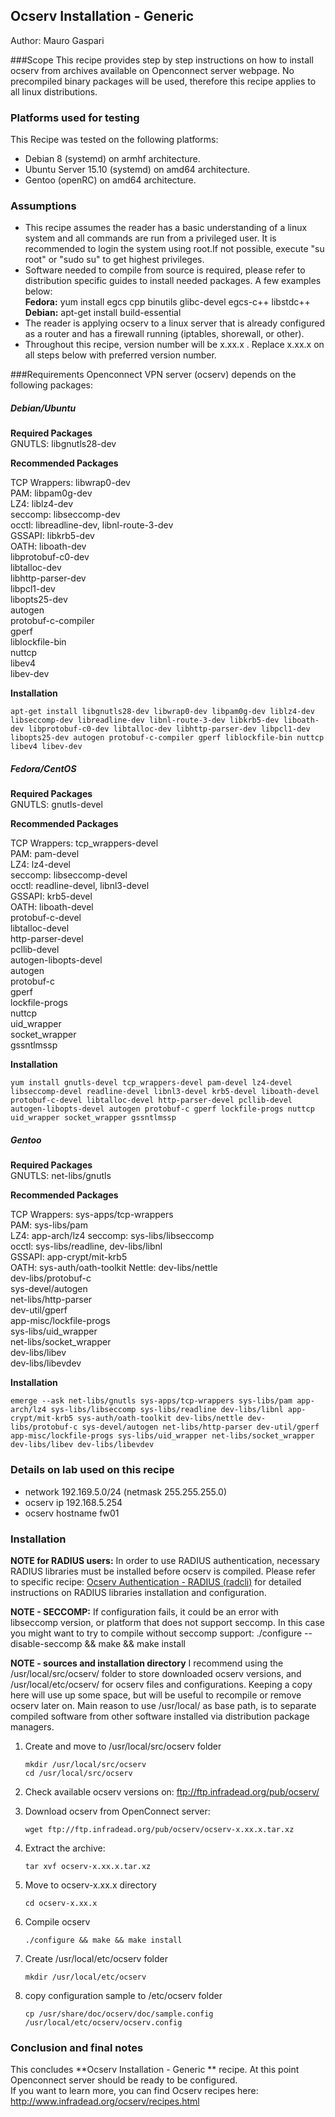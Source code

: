 ## Ocserv Installation - Generic

Author: Mauro Gaspari  


###Scope
This recipe provides step by step instructions on how to install ocserv from archives available on Openconnect server webpage. No precompiled binary packages will be used, therefore this recipe applies to all linux distributions. 

### Platforms used for testing
This Recipe was tested on the following platforms:   

- Debian 8 (systemd) on armhf architecture.  
- Ubuntu Server 15.10 (systemd) on amd64 architecture.  
- Gentoo (openRC) on amd64 architecture.

### Assumptions

- This recipe assumes the reader has a basic understanding of a linux system and all commands are run from a privileged user. It is recommended to login the system using root.If not possible, execute "su root" or "sudo su" to get highest privileges.
- Software needed to compile from source is required, please refer to distribution specific guides to install needed packages. A few examples below:  
**Fedora:** yum install egcs cpp binutils glibc-devel egcs-c++ libstdc++  
**Debian:** apt-get install build-essential   
- The reader is applying ocserv to a linux server that is already configured as a router and has a firewall running (iptables, shorewall, or other).
- Throughout this recipe, version number will be x.xx.x . Replace x.xx.x on all steps below with preferred version number.

###Requirements
Openconnect VPN server (ocserv) depends on the following packages:

##### Debian/Ubuntu  
 
**Required Packages**  
GNUTLS: libgnutls28-dev  

**Recommended Packages**   

TCP Wrappers: libwrap0-dev  
PAM: libpam0g-dev  
LZ4: liblz4-dev  
seccomp: libseccomp-dev  
occtl: libreadline-dev, libnl-route-3-dev  
GSSAPI: libkrb5-dev  
OATH: liboath-dev    
libprotobuf-c0-dev  
libtalloc-dev  
libhttp-parser-dev  
libpcl1-dev  
libopts25-dev  
autogen  
protobuf-c-compiler  
gperf  
liblockfile-bin  
nuttcp  
libev4  
libev-dev  

**Installation**

```
apt-get install libgnutls28-dev libwrap0-dev libpam0g-dev liblz4-dev libseccomp-dev libreadline-dev libnl-route-3-dev libkrb5-dev liboath-dev libprotobuf-c0-dev libtalloc-dev libhttp-parser-dev libpcl1-dev libopts25-dev autogen protobuf-c-compiler gperf liblockfile-bin nuttcp libev4 libev-dev
```

##### Fedora/CentOS

**Required Packages**  
GNUTLS: gnutls-devel  

**Recommended Packages** 

TCP Wrappers: tcp_wrappers-devel  
PAM: pam-devel  
LZ4: lz4-devel  
seccomp: libseccomp-devel  
occtl: readline-devel, libnl3-devel  
GSSAPI: krb5-devel  
OATH: liboath-devel  
protobuf-c-devel  
libtalloc-devel  
http-parser-devel  
pcllib-devel  
autogen-libopts-devel  
autogen  
protobuf-c  
gperf  
lockfile-progs  
nuttcp  
uid_wrapper  
socket_wrapper  
gssntlmssp  

**Installation**  

```
yum install gnutls-devel tcp_wrappers-devel pam-devel lz4-devel libseccomp-devel readline-devel libnl3-devel krb5-devel liboath-devel protobuf-c-devel libtalloc-devel http-parser-devel pcllib-devel autogen-libopts-devel autogen protobuf-c gperf lockfile-progs nuttcp uid_wrapper socket_wrapper gssntlmssp
```

##### Gentoo

**Required Packages**  
GNUTLS: net-libs/gnutls  

**Recommended Packages**

TCP Wrappers: sys-apps/tcp-wrappers  
PAM: sys-libs/pam  
LZ4: app-arch/lz4 
seccomp: sys-libs/libseccomp  
occtl: sys-libs/readline, dev-libs/libnl  
GSSAPI: app-crypt/mit-krb5  
OATH: sys-auth/oath-toolkit
Nettle: dev-libs/nettle  
dev-libs/protobuf-c  
sys-devel/autogen  
net-libs/http-parser  
dev-util/gperf  
app-misc/lockfile-progs  
sys-libs/uid_wrapper  
net-libs/socket_wrapper  
dev-libs/libev  
dev-libs/libevdev  

**Installation**  

```
emerge --ask net-libs/gnutls sys-apps/tcp-wrappers sys-libs/pam app-arch/lz4 sys-libs/libseccomp sys-libs/readline dev-libs/libnl app-crypt/mit-krb5 sys-auth/oath-toolkit dev-libs/nettle dev-libs/protobuf-c sys-devel/autogen net-libs/http-parser dev-util/gperf app-misc/lockfile-progs sys-libs/uid_wrapper net-libs/socket_wrapper dev-libs/libev dev-libs/libevdev
```

### Details on lab used on this recipe
- network 192.169.5.0/24 (netmask 255.255.255.0)
- ocserv ip 192.168.5.254
- ocserv hostname fw01


### Installation
**NOTE for RADIUS users:**  In order to use RADIUS authentication, necessary RADIUS libraries must be installed before ocserv is compiled. Please refer to specific recipe: [Ocserv Authentication - RADIUS (radcli)](ocserv-authentication-radius-radcli.md) for detailed instructions on RADIUS libraries installation and configuration.  

**NOTE - SECCOMP:** If configuration fails, it could be an error with libseccomp version, or platform that does not support seccomp. In this case you might want to try to compile without seccomp support:
./configure --disable-seccomp && make && make install  

**NOTE - sources and installation directory** I recommend using the /usr/local/src/ocserv/ folder to store downloaded ocserv versions, and /usr/local/etc/ocserv/ for ocserv files and configurations. Keeping a copy here will use up some space, but will be useful to recompile or remove ocserv later on. Main reason to use /usr/local/ as base path, is to separate compiled software from other software installed via distribution package managers.

1. Create and move to /usr/local/src/ocserv folder 

	```
	mkdir /usr/local/src/ocserv
	cd /usr/local/src/ocserv
	```

2. Check available ocserv versions on: ftp://ftp.infradead.org/pub/ocserv/ 

3. Download ocserv from OpenConnect server:  

	```
	wget ftp://ftp.infradead.org/pub/ocserv/ocserv-x.xx.x.tar.xz
	```

4. Extract the archive:  

	``` 
	tar xvf ocserv-x.xx.x.tar.xz
	```

5. Move to ocserv-x.xx.x directory  

	```
	cd ocserv-x.xx.x  
	```

6. Compile ocserv  

	```
	./configure && make && make install
	```

7. Create /usr/local/etc/ocserv folder  

	```
	mkdir /usr/local/etc/ocserv
	```

8. copy configuration sample to /etc/ocserv folder  

	```
	cp /usr/share/doc/ocserv/doc/sample.config /usr/local/etc/ocserv/ocserv.config
	```

### Conclusion and final notes
This concludes **Ocserv Installation - Generic ** recipe. At this point Openconnect server should be ready to be configured.  
If you want to learn more, you can find Ocserv recipes here: http://www.infradead.org/ocserv/recipes.html
